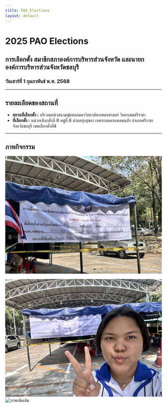 ```yaml
---
title: PAO_Elections
layout: default
---
```

# 2025 PAO Elections

## การเลือกตั้ง สมาชิกสภาองค์การบริหารส่วนจังหวัด และนายกองค์การบริหารส่วนจังหวัดชลบุรี

### วันเสาร์ที่ 1 กุมภาพันธ์ พ.ศ. 2568

---

## รายละเอียดของสถานที่

- **สถานที่เลือกตั้ง :** บริเวณหน้าสนามฟุตซอลมหาวิทยาลัยเกษตรศาสตร์ วิทยาเขตศรีราชา
- **ที่เลือกตั้ง :** หน่วยเลือกตั้งที่ 8 หมู่ที่ 6 ตำบลทุ่งสุขลา เทศบาลนครแหลมฉบัง อำเภอศรีราชา จังหวัดชลบุรี เขตเลือกตั้งที่4

---

## ภาพกิจกรรม

![ภาพหลักกิจกรรม](photo/C3AC7772-25B1-4042-BF07-C36888452EF7.jpg)

![ภาพเพิ่มเติม](photo/D0737089-2288-4CD1-AC63-7FA4441060CF.jpg)
![ภาพเพิ่มเติม](photo/2B024A8D-572A-4634-BACE-1ACCC078F8C5.jpg)

